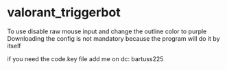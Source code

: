 # valorant_triggerbot
To use disable raw mouse input and change the outline color to purple
Downloading the config is not mandatory because the program will do it by itself

if you need the code.key file add me on dc: bartuss225
